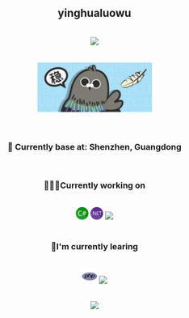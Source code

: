 <div align="center">

## yinghualuowu

</div>

</br>

<div align="center">

<img width="400" src="https://github-readme-stats.vercel.app/api?username=yinghualuowu&show_icons=true&title_color=fff&icon_color=79ff97&text_color=9f9f9f&bg_color=151515">

</div>

</br>

<div align="center">

![GuGuGu](https://raw.githubusercontent.com/yinghualuowu/yinghualuowu/master/pic/gugu.png)
</div>
</br>
<div align="center">

### 📍 Currently base at: Shenzhen, Guangdong

</div>

</br>

<div align="center">

### 👨🏻‍💻Currently working on

</div>

</br>
<div align="center">
<img height="25" src="https://raw.githubusercontent.com/github/explore/80688e429a7d4ef2fca1e82350fe8e3517d3494d/topics/csharp/csharp.png">

<img height="25" src="https://raw.githubusercontent.com/github/explore/93d8a67084f94b2a444e510199a6e7622e5b09a3/topics/dotnet/dotnet.png">

<img height="25" src="https://img.icons8.com/color/48/000000/visual-studio.png"/>

</div>
</br>

<div align="center">

### 💙I'm currently learing

</div>

</br>
<div align="center">

<img height="30" src="https://raw.githubusercontent.com/github/explore/ccc16358ac4530c6a69b1b80c7223cd2744dea83/topics/php/php.png">

<img height="23" src="https://raw.githubusercontent.com/PowerShell/PowerShell/master/assets/ps_black_64.svg">

</div>
</br>
<div align="center">

![](https://visitor-badge.glitch.me/badge?page_id=yinghualuowu.yinghualuowu)
</div>
